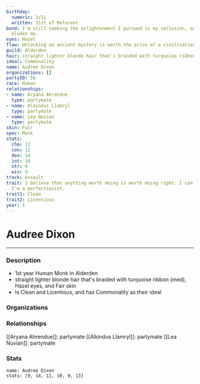 ```yaml
---
birthday:
  numeric: 3/31
  written: 31st of Melorent
bond: I'm still seeking the enlightenment I pursued in my seclusion, and it still
  eludes me.
eyes: Hazel
flaw: Unlocking an ancient mystery is worth the price of a civilization.
guild: Alderden
hair: straight lighter blonde hair that's braided with turquoise ribbon (med)
ideal: Commonality
name: Audree Dixon
organizations: []
partyID: 56
race: Human
relationships:
- name: Aryana Ahrendue
  type: partymate
- name: Alkindus Llamryl
  type: partymate
- name: Lea Nuvian
  type: partymate
skin: Fair
spec: Monk
stats:
  cha: 13
  con: 11
  dex: 14
  int: 10
  str: 9
  wis: 9
track: Assault
trait: I believe that anything worth doing is worth doing right. I can't help it-
  I'm a perfectionist.
trait1: Clean
trait2: Licentious
year: 1
---
```

# Audree Dixon
---
### Description
- 1st year Human Monk in Alderden
- straight lighter blonde hair that's braided with turquoise ribbon (med), Hazel eyes, and Fair skin
- Is Clean and Licentious, and has Commonality as their ideal

### Organizations
### Relationships
[[Aryana Ahrendue]]: partymate
[[Alkindus Llamryl]]: partymate
[[Lea Nuvian]]: partymate
### Stats
```statblock
name: Audree Dixon
stats: [9, 14, 11, 10, 9, 13]
```